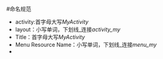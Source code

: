 #命名规范
+ activity:首字母大写*MyActivity*
+ layout：小写单词，下划线_连接*activity_my*
+ Title：首字母大写*MyActivity*
+ Menu Resource Name：小写单词，下划线_连接*menu_my*
+ 